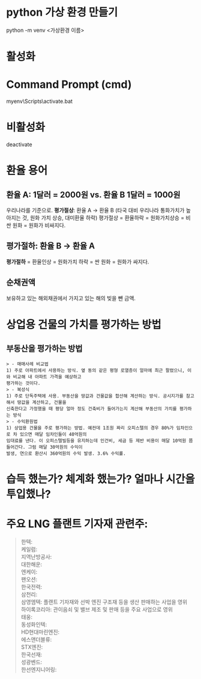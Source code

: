 # python 가상 환경 만들기
python -m venv <가상환경 이름>
# 활성화
# Command Prompt (cmd)
myenv\Scripts\activate.bat
# 비활성화
deactivate

# 환율 용어
## 환율 A: 1달러 = 2000원 vs. 환율 B 1달러 = 1000원
우리나라를 기준으로.
**평가절상**: 환율 A -> 환율 B (타국 대비 우리나라 통화가치가 높아지는 것, 원화 가치 상승, 대미환율 하락)
평가절상 = 환율하락 = 원화가치상승 = 비싼 원화 = 원화가 비싸지다.

## 평가절하: 환율 B -> 환율 A
**평가절하** = 환율인상 = 원화가치 하락 = 싼 원화 = 원화가 싸지다.

## 순채권액
보유하고 있는 해외채권에서 가지고 있는 해의 빚을 뺀 금액. 

# 상업용 건물의 가치를 평가하는 방법
## 부동산을 평가하는 방법
    > - 매매사례 비교법
    1) 주로 아파트에서 사용하는 방식. 옆 동의 같은 평형 로열층이 얼마에 최근 팔렸으니, 이와 비교해 내 아파트 가격을 예상하고
    평가하는 것이다.
    > - 복성식
    1) 주로 단독주택에 사용. 부동산을 땅값과 건물값을 합산해 계산하는 방식. 공시지가를 참고해서 땅값을 계산하고, 건물을
    신축한다고 가정했을 때 평당 얼마 정도 건축비가 들어가는지 계산해 부동산의 가치를 평가하는 방식
    > - 수익환원법
    1) 상업용 건물을 주로 평가하는 방법. 예컨데 1조원 짜리 오피스텔의 경우 80%가 임차인으로 차 있으면 매달 임차인들이 40억원의
    임대료를 낸다. 이 오피스텔빌등을 유지하는데 인건비, 세금 등 제반 비용이 매달 10억원 쯤 들어간다. 그럼 매달 30억원의 수익이
    발생, 연으로 환산시 360억원의 수익 발생. 3.6% 수익률.  

# 습득 했는가? 체계화 했는가? 얼마나 시간을 투입했나?


# 주요 LNG 플랜트 기자재 관련주:
> 한텍:  
> 케일럼:  
> 지역난방공사:  
> 대한해운:  
> 엔케이:  
> 팬오션:  
> 한국전력:  
> 삼천리:  
> 삼영엠텍: 플랜트 기자재와 선박 엔진 구조재 등을 생산 판매하는 사업을 영위  
> 하이록코리아: 관이음쇠 및 밸브 제조 및 판매 등을 주요 사업으로 영위  
> 태웅:  
> 동성화인텍:  
> HD현대마린엔진:  
> 에스앤더블류:  
> STX엔진:  
> 한국선재:  
> 성광벤드:  
> 한선엔지니어링:  